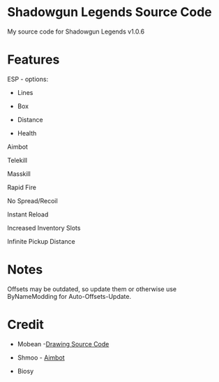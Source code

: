 # Shadowgun Legends Source Code
My source code for Shadowgun Legends v1.0.6
# Features
ESP - options:

  * Lines
  
  * Box
  
  * Distance
  
  * Health

Aimbot

Telekill

Masskill

Rapid Fire

No Spread/Recoil
 
Instant Reload

Increased Inventory Slots

Infinite Pickup Distance

 
 # Notes
 Offsets may be outdated, so update them or otherwise use ByNameModding for Auto-Offsets-Update.
 
 
 # Credit
 * Mobean -[Drawing Source Code](https://github.com/zeno544/esp-source-code-for-ios)
 
 * Shmoo - [Aimbot](https://github.com/GodzExploit/ShadowgunLegendsAimbot)
 
 * Biosy
 
